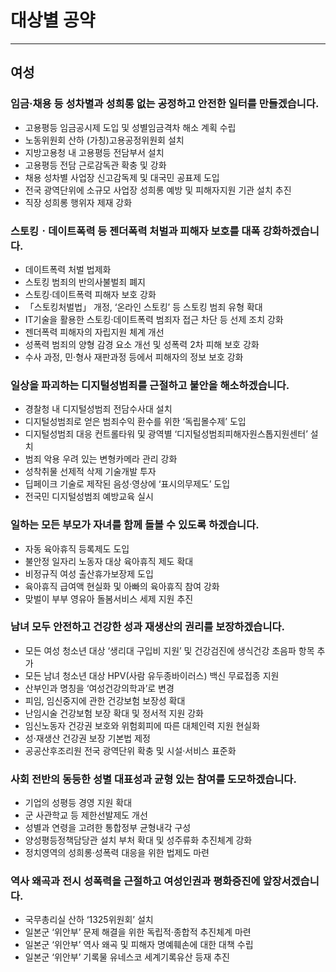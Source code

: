 # 대상별 공약
---
## 여성

### 임금·채용 등 성차별과 성희롱 없는 공정하고 안전한 일터를 만들겠습니다.
- 고용평등 임금공시제 도입 및 성별임금격차 해소 계획 수립
- 노동위원회 산하 (가칭)고용공정위원회 설치
- 지방고용청 내 고용평등 전담부서 설치
- 고용평등 전담 근로감독관 확충 및 강화
- 채용 성차별 사업장 신고감독제 및 대국민 공표제 도입
- 전국 광역단위에 소규모 사업장 성희롱 예방 및 피해자지원 기관 설치 추진
- 직장 성희롱 행위자 제재 강화

### 스토킹ㆍ데이트폭력 등 젠더폭력 처벌과 피해자 보호를 대폭 강화하겠습니다.
- 데이트폭력 처벌 법제화
- 스토킹 범죄의 반의사불벌죄 폐지
- 스토킹·데이트폭력 피해자 보호 강화
- 「스토킹처벌법」 개정, ‘온라인 스토킹’ 등 스토킹 범죄 유형 확대
- IT기술을 활용한 스토킹·데이트폭력 범죄자 접근 차단 등 선제 조치 강화
- 젠더폭력 피해자의 자립지원 체계 개선
- 성폭력 범죄의 양형 감경 요소 개선 및 성폭력 2차 피해 보호 강화
- 수사 과정, 민·형사 재판과정 등에서 피해자의 정보 보호 강화

### 일상을 파괴하는 디지털성범죄를 근절하고 불안을 해소하겠습니다.
- 경찰청 내 디지털성범죄 전담수사대 설치
- 디지털성범죄로 얻은 범죄수익 환수를 위한 ‘독립몰수제’ 도입
- 디지털성범죄 대응 컨트롤타워 및 광역별 ‘디지털성범죄피해자원스톱지원센터’ 설치
- 범죄 악용 우려 있는 변형카메라 관리 강화
- 성착취물 선제적 삭제 기술개발 투자
- 딥페이크 기술로 제작된 음성·영상에 ‘표시의무제도’ 도입
- 전국민 디지털성범죄 예방교육 실시

### 일하는 모든 부모가 자녀를 함께 돌볼 수 있도록 하겠습니다.
- 자동 육아휴직 등록제도 도입
- 불안정 일자리 노동자 대상 육아휴직 제도 확대
- 비정규직 여성 출산휴가보장제 도입
- 육아휴직 급여액 현실화 및 아빠의 육아휴직 참여 강화
- 맞벌이 부부 영유아 돌봄서비스 세제 지원 추진

### 남녀 모두 안전하고 건강한 성과 재생산의 권리를 보장하겠습니다.
- 모든 여성 청소년 대상 ‘생리대 구입비 지원’ 및 건강검진에 생식건강 초음파 항목 추가
- 모든 남녀 청소년 대상 HPV(사람 유두종바이러스) 백신 무료접종 지원
- 산부인과 명칭을 ‘여성건강의학과’로 변경
- 피임, 임신중지에 관한 건강보험 보장성 확대
- 난임시술 건강보험 보장 확대 및 정서적 지원 강화
- 임신노동자 건강권 보호와 위험회피에 따른 대체인력 지원 현실화
- 성·재생산 건강권 보장 기본법 제정
- 공공산후조리원 전국 광역단위 확충 및 시설·서비스 표준화

### 사회 전반의 동등한 성별 대표성과 균형 있는 참여를 도모하겠습니다.
- 기업의 성평등 경영 지원 확대
- 군 사관학교 등 제한선발제도 개선
- 성별과 연령을 고려한 통합정부 균형내각 구성
- 양성평등정책담당관 설치 부처 확대 및 성주류화 추진체계 강화
- 정치영역의 성희롱·성폭력 대응을 위한 법제도 마련

### 역사 왜곡과 전시 성폭력을 근절하고 여성인권과 평화증진에 앞장서겠습니다.
- 국무총리실 산하 ‘1325위원회’ 설치
- 일본군 ‘위안부’ 문제 해결을 위한 독립적·종합적 추진체계 마련
- 일본군 ‘위안부’ 역사 왜곡 및 피해자 명예훼손에 대한 대책 수립
- 일본군 ‘위안부’ 기록물 유네스코 세계기록유산 등재 추진